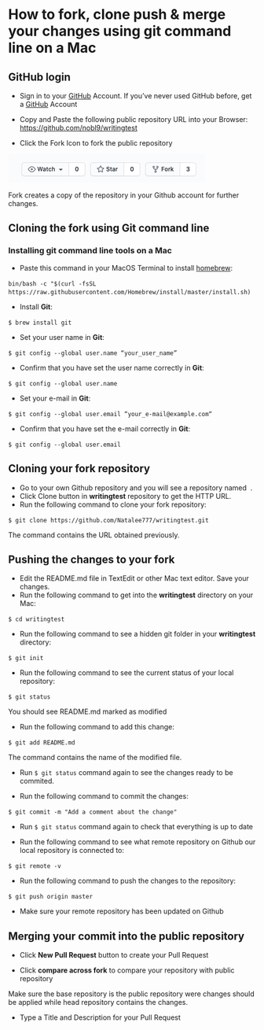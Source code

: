 # How to fork, clone push & merge your changes using git command line on a Mac
## GitHub login
* Sign in to your [GitHub](https://github.com/login) Account. If you’ve never used GitHub before, get a [GitHub](https://github.com) Account
* Copy and Paste the following public repository URL into your Browser: 
https://github.com/nobl9/writingtest

* Click the Fork Icon to fork the public repository

![Screenshot 1](https://github.com/Natalee777/Documentation-Test-Task-nobl9/blob/main/Screenshot%202020-09-30%20at%209.24.39%20AM.png)

Fork creates a copy of the repository in your Github account for further changes.

## Cloning the fork using Git command line
### Installing git command line tools on a Mac

* Paste this command in your MacOS Terminal to install [homebrew](https://brew.sh):

```bin/bash -c "$(curl -fsSL https://raw.githubusercontent.com/Homebrew/install/master/install.sh)```
* Install **Git**:

```$ brew install git```
* Set your user name in **Git**:

```$ git config --global user.name “your_user_name”```
* Confirm that you have set the user name correctly in **Git**:

```$ git config --global user.name```
* Set your e-mail in **Git**: 

```$ git config --global user.email “your_e-mail@example.com“```
* Confirm that you have set the e-mail correctly in **Git**:

```$ git config --global user.email```

## Cloning your fork repository

* Go to your own Github repository and you will see a repository named 
.
* Click Clone button in **writingtest** repository to get the HTTP URL.
*  Run the following command to clone your fork repository:

```$ git clone https://github.com/Natalee777/writingtest.git```

The command contains the URL obtained previously.


## Pushing the changes to your fork

* Edit the README.md file in TextEdit or other Mac text editor. Save your changes.
* Run the following command to get into the **writingtest** directory on your Mac:

```$ cd writingtest```

* Run the following command to see a hidden git folder in your **writingtest** directory:

```$ git init```

* Run the following command to see the current status of your local repository:

```$ git status```

You should see README.md marked as modified  

* Run the following command to add this change:

```$ git add README.md```

The command contains the name of the modified file.

* Run ```$ git status``` command again to see the changes ready to be commited.

* Run the following command to commit the changes:

```$ git commit -m "Add a comment about the change"```

* Run ```$ git status``` command again to check that everything is up to date

* Run the following command to see what remote repository on Github our local repository is connected to:

```$ git remote -v```

* Run the following command to push the changes to the repository:

```$ git push origin master```

* Make sure your remote repository has been updated on Github

## Merging your commit into the public repository

* Click **New Pull Request** button to create your Pull Request

* Click **compare across fork** to compare your repository with public repository

Make sure the base repository is the public repository were changes should be applied while head repository contains the changes.  

* Type a Title and Description for your Pull Request

